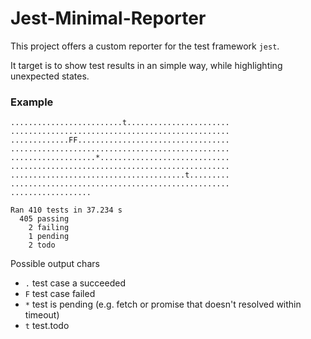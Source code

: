 # Jest-Minimal-Reporter

This project offers a custom reporter for the test framework `jest`.

It target is to show test results in an simple way, while highlighting unexpected states.

### Example

```
.........................t.......................
.................................................
.............FF..................................
.................................................
...................*.............................
.................................................
.......................................t.........
.................................................
..................

Ran 410 tests in 37.234 s
  405 passing
    2 failing
    1 pending
    2 todo
```

Possible output chars

- `.` test case a succeeded
- `F` test case failed
- `*` test is pending (e.g. fetch or promise that doesn't resolved within timeout)
- `t` test.todo

